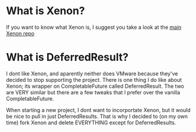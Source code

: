 # What is Xenon?

If you want to know what Xenon is, I suggest you take a look at the [main Xenon repo](https://github.com/vmware-archive/xenon)

# What is DeferredResult?

I dont like Xenon, and aparently neither does VMware because they've decided to stop supporting the project. There is one thing I do like about Xenon; its wrapper on CompletableFuture called DeferredResult. The two are VERY similar but there are a few tweaks that I prefer over the vanilla CompletableFuture. 

When starting a new project, I dont want to incorportate Xenon, but it would be nice to pull in just DeferredResults. That is why I decided to (on my own time) fork Xenon and delete EVERYTHING except for DeferredResults. 
